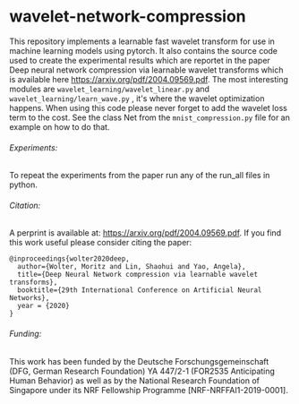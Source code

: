 # wavelet-network-compression 
This repository implements a learnable fast wavelet transform for use in machine learning models
using pytorch.
It also contains the source code used to create the experimental results which are reportet
in the paper Deep neural network compression via learnable wavelet transforms which is 
available here https://arxiv.org/pdf/2004.09569.pdf.
The most interesting modules are `wavelet_learning/wavelet_linear.py`
and `wavelet_learning/learn_wave.py` , it's where the wavelet
optimization happens. 
When using this code please never forget to add the wavelet loss term
to the cost. See the class Net from the `mnist_compression.py` file
for an example on how to do that.

###### Experiments:
To repeat the experiments from the paper run any of the run_all files in python.

###### Citation:
A perprint is available at: https://arxiv.org/pdf/2004.09569.pdf. If you find this work useful please consider citing the paper:
```
@inproceedings{wolter2020deep,
  author={Wolter, Moritz and Lin, Shaohui and Yao, Angela},
  title={Deep Neural Network compression via learnable wavelet transforms},
  booktitle={29th International Conference on Artificial Neural Networks},
  year = {2020}
}
```

###### Funding:
This work has been funded by the Deutsche Forschungsgemeinschaft (DFG, German Research Foundation) YA 447/2-1 (FOR2535 Anticipating Human Behavior)
as well as by the National Research Foundation of Singapore under its NRF Fellowship Programme [NRF-NRFFAI1-2019-0001].